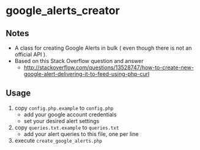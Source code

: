 google_alerts_creator
===================== 


Notes
-----
- A class for creating Google Alerts in bulk ( even though there is not an official API ).
- Based on this Stack Overflow question and answer
	- http://stackoverflow.com/questions/13528747/how-to-create-new-google-alert-delivering-it-to-feed-using-php-curl


Usage
-----
1. copy `config.php.example` to `config.php`
	- add your google account credentials
	- set your desired alert settings
2. copy `queries.txt.example` to `queries.txt`
	- add your alert queries to this file, one per line
3. execute `create_google_alerts.php`

